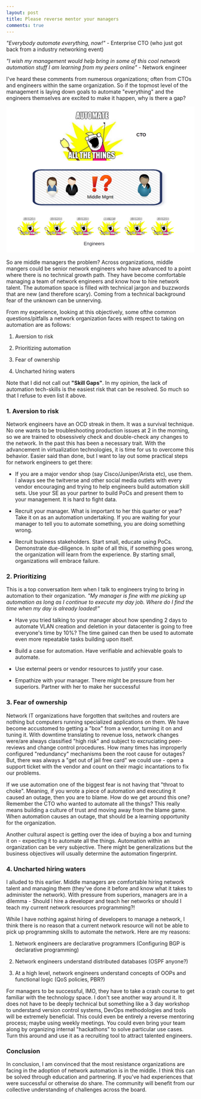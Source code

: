 ```yaml
---
layout: post
title: Please reverse mentor your managers
comments: true
---
```


_"Everybody automate everything, now!"_ - Enterprise CTO (who just got back from a industry networking event)

_"I wish my management would help bring in some of this cool network automation stuff I am learning from my peers online"_ - Network engineer


I've heard these comments from numerous organizations; often from CTOs and engineers within the same organization. So if the topmost level of the management is laying down goals to automate "everything" and the engineers themselves are excited to make it happen, why is there a gap?

![](/assets/middle_mgmt.png)


So are middle managers the problem? Across organizations, middle mangers could be senior network engineers who have advanced to a point where there is no technical growth path. They have become comfortable managing a team of network engineers and know how to hire network talent. The automation space is filled with technical jargon and buzzwords that are new (and therefore scary). Coming from a technical background fear of the unknown can be unnerving. 

<!--more-->

From my experience, looking at this objectively, some ofthe common questions/pitfalls a network organization faces with respect to taking on automation are as follows:

1. Aversion to risk

2. Prioritizing automation

3. Fear of ownership

4. Uncharted hiring waters

Note that I did not call out **"Skill Gaps"**. In my opinion, the lack of automation tech-skills is the easiest risk that can be resolved. So much so that I refuse to even list it above.

### 1. Aversion to risk

Network engineers have an OCD streak in them. It was a survival technique. No one wants to be troubleshooting production issues at 2 in the morning, so we are trained to obsessively check and double-check any changes to the network. In the past this has been a necessary trait. With the advancement in virtualization technologies, it is time for us to overcome this behavior. Easier said than done, but I want to lay out some practical steps for network engineers to get there:

- If you are a major vendor shop (say Cisco/Juniper/Arista etc), use them. I always see the twitverse and other social media outlets with every vendor encouraging and trying to help engineers build automation skill sets. Use your SE as your partner to build PoCs and present them to your management. It is hard to fight data.

- Recruit your manager. What is important to her this quarter or year? Take it on as an automation undertaking. If you are waiting for your manager to tell you to automate something, you are doing something wrong.

- Recruit business stakeholders. Start small, educate using PoCs. Demonstrate due-diligence. In spite of all this, if something goes wrong, the organization will learn from the experience. By starting small, organizations will embrace failure.

### 2. Prioritizing

This is a top conversation item when I talk to engineers trying to bring in automation to their organization. _"My manager is fine with me picking up automation as long as I continue to execute my day job. Where do I find the time when my day is already loaded!"_

- Have you tried talking to your manager about how spending 2 days to automate VLAN creation and deletion in your datacenter is going to free everyone's time by 10%? The time gained can then be used to automate even more repeatable tasks building upon itself. 

- Build a case for automation. Have verifiable and achievable goals to automate. 

- Use external peers or vendor resources to justify your case. 

- Empathize with your manager. There might be pressure from her superiors. Partner with her to make her successful

### 3. Fear of ownership

Network IT organizations have forgotten that switches and routers are nothing but computers running specialized applications on them. We have become accustomed to getting a "box" from a vendor, turning it on and tuning it. With downtime translating to revenue loss, network changes were/are always classified "high risk" and subject to excruciating peer-reviews and change control procedures. How many times has improperly configured "redundancy" mechanisms been the root cause for outages? But, there was always a "get out of jail free card" we could use - open a support ticket with the vendor and count on their magic incantations to fix our problems. 


If we use automation one of the biggest fear is not having that "throat to choke". Meaning, if you wrote a piece of automation and executing it caused an outage, then you are to blame. How do we get around this one? Remember the CTO who wanted to automate all the things? This really means building a culture of trust and moving away from the blame game. When automation causes an outage, that should be a learning opportunity for the organization. 


Another cultural aspect is getting over the idea of buying a box and turning it on - expecting it to automate all the things. Automation within an organization can be very subjective. There might be generalizations but the business objectives will usually determine the automation fingerprint.


### 4. Uncharted hiring waters

I alluded to this earlier. Middle managers are comfortable hiring network talent and managing them (they've done it before and know what it takes to administer the network). With pressure from superiors, managers are in a dilemma - Should I hire a developer and teach her networks or should I teach my current network resources programming?!

While I have nothing against hiring of developers to manage a network, I think there is no reason that a current network resource will not be able to pick up programming skills to automate the network. Here are my reasons:

1. Network engineers are declarative programmers (Configuring BGP is declarative programming)

2. Network engineers understand distributed databases (OSPF anyone?)

3. At a high level, network engineers understand concepts of OOPs and functional logic (QoS policies, PBR?)


For managers to be successful, IMO, they have to take a crash course to get familiar with the technology space. I don't see another way around it. It does not have to be deeply technical but something like a 3 day workshop to understand version control systems, DevOps methodologies and tools will be extremely beneficial. This could even be entirely a reverse mentoring process; maybe using weekly meetings. You could even bring your team along by organizing internal "hackathons" to solve particular use cases. Turn this around and use it as a recruiting tool to attract talented engineers.


### Conclusion

In conclusion, I am convinced that the most resistance organizations are facing in the adoption of network automation is in the middle. I think this can be solved through education and partnering. If you've had experiences that were successful or otherwise do share. The community will benefit from our collective understanding of challenges across the board.


